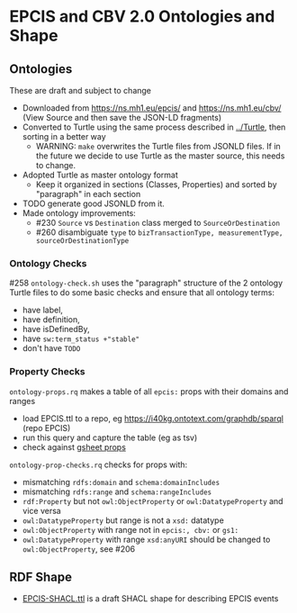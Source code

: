 # EPCIS and CBV 2.0 Ontologies and Shape

## Ontologies

These are draft and subject to change

- Downloaded from https://ns.mh1.eu/epcis/ and https://ns.mh1.eu/cbv/ (View Source and then save the JSON-LD fragments)
- Converted to Turtle using the same process described in [../Turtle](../Turtle), then sorting in a better way
  - WARNING: `make` overwrites the Turtle files from JSONLD files. 
    If in the future we decide to use Turtle as the master source, this needs to change.
- Adopted Turtle as master ontology format
  - Keep it organized in sections (Classes, Properties) and sorted by "paragraph" in each section
- TODO generate good JSONLD from it.
- Made ontology improvements:
  - #230 `Source` vs `Destination` class merged to `SourceOrDestination`
  - #260 disambiguate `type` to `bizTransactionType, measurementType, sourceOrDestinationType`

### Ontology Checks

#258
`ontology-check.sh` uses the "paragraph" structure of the 2 ontology Turtle files to do some basic checks and ensure that all ontology terms:
- have label,
- have definition,
- have isDefinedBy, 
- have `sw:term_status +"stable"`
- don't have `TODO`

### Property Checks

`ontology-props.rq` makes a table of all `epcis:` props with their domains and ranges

- load EPCIS.ttl to a repo, eg https://i40kg.ontotext.com/graphdb/sparql (repo EPCIS)
- run this query and capture the table (eg as tsv)
- check against [gsheet props](https://docs.google.com/spreadsheets/d/19lseUd1kHiz48VNtrHXy6kafLTlNzS1GsaYiBqdT4UA/edit#gid=606879607)

`ontology-prop-checks.rq` checks for props with:

- mismatching `rdfs:domain` and `schema:domainIncludes`
- mismatching `rdfs:range` and `schema:rangeIncludes`
- `rdf:Property` but not `owl:ObjectProperty` or `owl:DatatypeProperty` and vice versa
- `owl:DatatypeProperty` but range is not a `xsd:` datatype
- `owl:ObjectProperty` with range not in `epcis:, cbv:` or `gs1:`
- `owl:DatatypeProperty` with range `xsd:anyURI` should be changed to `owl:ObjectProperty`, see #206

## RDF Shape

- [EPCIS-SHACL.ttl](EPCIS-SHACL.ttl) is a draft SHACL shape for describing EPCIS events


